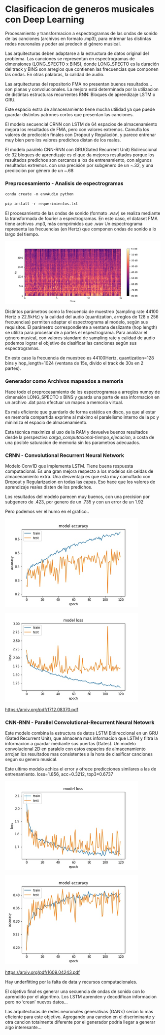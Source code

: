 # Clasificacion de generos musicales con Deep Learning

Procesamiento y transformacion a espectrogramas de las ondas de sonido de las canciones (archivos en formato .mp3), para entrenar las distintas redes neuronales y poder asi predecir el género musical. 

Las arquitecturas deben adaptarse a la estructura de datos original del problema. 
Las canciones se representan en espectrogramas de dimensiones (LONG_SPECTO x BINS), donde LONG_SPECTO es la duración del track y BINS son arreglos que contienen las frecuencias que componen las ondas. En otras palabras, la calidad de audio.


Las arquitecturas del repositorio FMA no presentan buenos resultados... son planas y convolucionales.
La mejora está determinada por la utilizacion de distintas estructuras recurrentes RNN: Bloques de aprendizaje LSTM o GRU. 

Este espacio extra de almacenamiento tiene mucha utilidad ya que puede guardar distintos patrones cortos que presentan las canciones.


El modelo secuencial CRNN con LSTM de 64 espacios de almacenamiento mejora los resultados de FMA, pero con valores extremos. Camufla los valores de predicción finales con Dropout y Regulación, y parece entrenar muy bien pero los valores predichos distan de los reales.
 
El modelo paralelo CNN-RNN con GRU(Gated Recurrent Unit) Bidireccional de 32 bloques de aprendizaje es el que da mejores resultados porque los resultados predichos son cercanos a los de entrenamiento, con algunos resultados extremos. con una precisión por subgénero de un ~.32, y una predicción por género de un ~.68



### Preprocesamiento - Analisis de espectrogramas

```py
conda create -n envAudio python
```
```py
pip install -r requerimientos.txt
```

El procesamiento de las ondas de sonido (formato .wav) se realiza mediante la transformada de fourier a espectrogramas. En este caso, el dataset FMA tiene archivos .mp3, más comprimidos que .wav
Un espectrograma representa las frecuencias (en Hertz) que componen ondas de sonido a lo largo del tiempo.

![spectro](/imagenes/spectrograma.jpg)

Distintos parámetros como la frecuencia de muestreo (sampling rate 44100 Hertz o 22.5kHz) y la calidad del audio (quantization, arreglos de 128 o 256 frecuencias) permiten adaptar el espectrograma al modelo, según sus requisitos. El parámetro correspondiente a ventana deslizante (hop length) se utiliza para procesar de a partes el espectrograma.
Para analizar el género musical, con valores standard de sampling rate y calidad de audio podemos lograr el objetivo de clasificar las canciones según sus espectrogramas.

En este caso la frecuencia de muestreo es 44100Hertz, quantization=128 bins y hop_length=1024 (ventana de 15s, divido el track de 30s en 2 partes).



### Generador como Archivos mapeados a memoria

Hace todo el preprocesamiento de los espectrogramas a arreglos numpy de dimensión LONG_SPECTO x BINS y guarda una parte de esa informacion en un archivo .dat para efectuar un mapeo a memoria virtual.

Es más eficiente que guardarlo de forma estática en disco, ya que al estar en memoria compartida exprime al máximo el paralelismo interno de la pc y minimiza el espacio de almacenamiento. 

Esta técnica maximiza el uso de la RAM y devuelve buenos resultados desde la perspectiva *carga_computacional-tiempo_ejecucion*, a costa de una posible saturacion de memoria sin los parametros adecuados.



### CRNN - Convolutional Recurrent Neural Network 

Modelo Conv1D que implementa LSTM. Tiene buena respuesta computacional. Es una gran mejora respecto a los modelos sin celdas de almacenamiento extra.
Una desventaja es que esta muy camuflado con Dropout y Regularizacion en todas las capas. Eso hace que los valores de aprendizaje reales disten de los predichos. 	

Los resultados del modelo parecen muy buenos, con una precision por subgenero de .423, por genero de un .735 y con un error de un 1.92 

Pero podemos ver el humo en el grafico..

![CRNN_acc](/imagenes/CRNN_acc-val_acc.jpg)

![CRNN_loss](/imagenes/CRNN_loss-val_loss.jpg)


https://arxiv.org/pdf/1712.08370.pdf



### CNN-RNN - Parallel Convolutional-Recurrent Neural Netowrk

Este modelo combina la estructura de datos LSTM Bidireccional en un GRU (Gated Recurrent Unit), que almacena mas informacion que LSTM y filtra la informacion a guardar mediante sus puertas (Gates). 
Un modelo convolucional 2D en paralelo con estos espacios de almacenamiento arrojan los resultados mas consistentes a la hora de clasificar canciones segun su genero musical.

Este ultimo modelo achica el error y ofrece predicciones similares a las de entrenamiento.
loss=1.856, acc=0.3212, top3=0.6737

![CNN-RNN_acc](/imagenes/CNN-RNN_acc-val_acc.jpg)

![CNN-RNN_loss](/imagenes/CNN-RNN_loss-val_loss.jpg)


https://arxiv.org/pdf/1609.04243.pdf



Hay underfitting por la falta de data y recursos computacionales. 


El objetivo final es generar una secuencia de ondas de sonido con lo aprendido por el algoritmo.
Los LSTM aprenden y decodifican informacion pero no ‘crean’ nuevos datos...

Las arquitecturas de redes neuronales generativas (GAN’s) serian lo mas eficiente para este objetivo.
Agregando una cancion en el discriminante y otra cancion totalmente diferente por el generador podria llegar a generar algo interesante...


